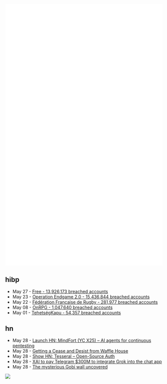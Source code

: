 ![Metrics](https://raw.githubusercontent.com/phixion/phixion/master/metrics.svg)

## hibp

<!--
for https://github.com/phixion/phixion/blob/main/.github/workflows/feeds.yml
-->
<!--START_SECTION:haveibeenpwnd-->
- May 27 - [Free - 13,926,173 breached accounts](https://haveibeenpwned.com/Breach/FreeMobile)
- May 23 - [Operation Endgame 2.0 - 15,436,844 breached accounts](https://haveibeenpwned.com/Breach/OperationEndgame2)
- May 22 - [Fédération Francaise de Rugby - 281,977 breached accounts](https://haveibeenpwned.com/Breach/FFR)
- May 08 - [OnRPG - 1,047,640 breached accounts](https://haveibeenpwned.com/Breach/OnRPG)
- May 01 - [TehetségKapu - 54,357 breached accounts](https://haveibeenpwned.com/Breach/TehetsegKapu)
<!--END_SECTION:haveibeenpwnd-->

## hn

<!--
for https://github.com/phixion/phixion/blob/main/.github/workflows/feeds.yml
-->
<!--START_SECTION:hn-->
- May 28 - [Launch HN: MindFort (YC X25) – AI agents for continuous pentesting](https://news.ycombinator.com/item?id=44117465)
- May 28 - [Getting a Cease and Desist from Waffle House](https://www.jack.bio/blog/wafflehouse)
- May 28 - [Show HN: Tesseral – Open-Source Auth](https://github.com/tesseral-labs/tesseral)
- May 28 - [XAI to pay Telegram $300M to integrate Grok into the chat app](https://techcrunch.com/2025/05/28/xai-to-invest-300m-in-telegram-integrate-grok-into-app/)
- May 28 - [The mysterious Gobi wall uncovered](https://phys.org/news/2025-05-secrets-mysterious-gobi-wall-uncovered.html)
<!--END_SECTION:hn-->

<!--
for https://yhype.me
-->
![](https://hit.yhype.me/github/profile?user_id=13013670)
